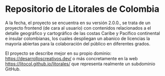 # Repositorio de Litorales de Colombia

A la fecha, el proyecto se encuentra en su versión 2.0.0., se trata de un proyecto frontend (de cara al usuario) con contenidos relacionados a el detalle geográfico y cartográfico de las costas Caribe y Pacífico continental e insular colombianas, los cuales despliegan un abanico de licencias la mayoría abiertas para la colaboración del público en diferentes grados.

El proyecto se describe mejor en su propio dominio: https://desarrolloscreativos.dev/ o más concretamente en la web https://litocol.github.io/litorales/ que representa realmente un subdominio GitHub.